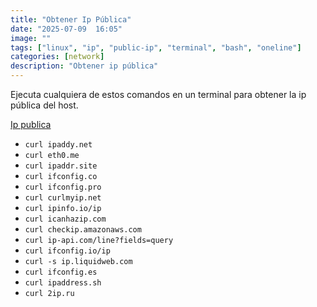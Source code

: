 ```yaml
---
title: "Obtener Ip Pública"
date: "2025-07-09  16:05"
image: ""
tags: ["linux", "ip", "public-ip", "terminal", "bash", "oneline"]
categories: [network]
description: "Obtener ip pública"
---
```


Ejecuta cualquiera de estos comandos en un terminal para obtener la ip pública del host.

[Ip publica](https://github.com/chubin/awesome-console-services?tab=readme-ov-file#new-line)

- `curl ipaddy.net`
- `curl eth0.me`
- `curl ipaddr.site`
- `curl ifconfig.co`
- `curl ifconfig.pro`
- `curl curlmyip.net`
- `curl ipinfo.io/ip`
- `curl icanhazip.com`
- `curl checkip.amazonaws.com`
- `curl ip-api.com/line?fields=query`
- `curl ifconfig.io/ip`
- `curl -s ip.liquidweb.com`
- `curl ifconfig.es`
- `curl ipaddress.sh`
- `curl 2ip.ru`
